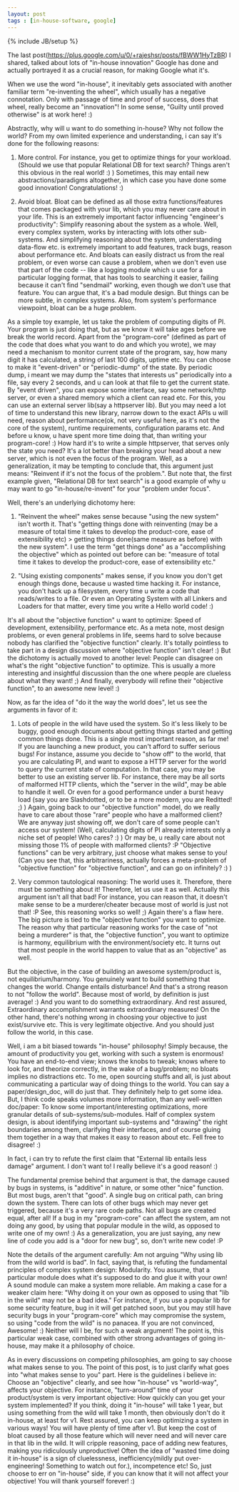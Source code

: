 ```yaml
---
layout: post
tags : [in-house-software, google]
---
```

{% include JB/setup %}

The last post(https://plus.google.com/u/0/+rajeshsr/posts/fBWW1HyTzBR) I shared, talked about lots of "in-house innovation" Google has done and actually portrayed it as a crucial reason, for making Google what it's. 

When we use the word "in-house", it inevitably gets associated with another familiar term "re-inventing the wheel", which usually has a negative connotation. Only with passage of time and proof of success, does that wheel, really become an "innovation"! In some sense, "Guilty until proved otherwise" is at work here! :)

Abstractly, why will u want to do something in-house? Why not follow the world? From my own limited experience and understanding, i can say it's done for the following reasons:

1. More control. For instance, you get to optimize things for your workload. (Should we use that popular Relational DB for text search? Things aren't this obvious in the real world! :) ) Sometimes, this may entail new abstractions/paradigms altogether, in which case you have done some good innovation! Congratulations! :)

2. Avoid bloat. Bloat can be defined as all those extra functions/features that comes packaged with your lib, which you may never care about in your life. This is an extremely important factor influencing "engineer's productivity": Simplify reasoning about the system as a whole. Well, every complex system, works by interacting with lots other sub-systems. And simplifying reasoning about the system, understanding data-flow etc. is extremely important to add features, track bugs, reason about performance etc. And bloats can easily distract us from the real problem, or even worse can cause a problem, when we don't even use that part of the code -- like a logging module which u use for a particular logging format, that has tools to searching it easier, failing because it can't find "sendmail" working, even though we don't use that feature. You can argue that, it's a bad module design. But things can be more subtle, in complex systems. Also, from system's performance viewpoint, bloat can be a huge problem.

As a simple toy example, let us take the problem of computing digits of PI. Your program is just doing that, but as we know it will take ages before we break the world record. Apart from the "program-core" (defined as part of the code that does what you want to do and which you wrote), we may need a mechanism to monitor current state of the program, say, how many digit it has calculated, a string of last 100 digits, uptime etc. You can choose to make it "event-driven" or "periodic-dump" of the state. By periodic dump, i meant we may dump the "states that interests us" periodically into a file, say every 2 seconds, and u can look at that file to get the current state. By "event driven", you can expose some interface, say some network/http server, or even a shared memory which a client can read etc. For this, you can use an external server lib(say a httpserver lib). But you may need a lot of time to understand this new library, narrow down to the exact APIs u will need, reason about performance(ok, not very useful here, as it's not the core of the system), runtime requirements, configuration params etc. And before u know, u have spent more time doing that, than writing your program-core! :)
How hard it's to write a simple httpserver, that serves only the state you need? It's a lot better than breaking your head about a new server, which is not even the focus of the program.
Well, as a generalization, it may be tempting to conclude that, this argument just means: "Reinvent if it's not the focus of the problem.". But note that, the first example given, "Relational DB for text search" is a good example of why u may want to go "in-house/re-invent" for your "problem under focus".

Well, there's an underlying dichotomy here:
1. "Reinvent the wheel" makes sense because "using the new system" isn't worth it. That's "getting things done with reinventing (may be a measure of total time it takes to develop the product-core, ease of extensibility etc) > getting things done(same measure as before) with the new system".  I use the term "get things done" as a "accomplishing the objective" which as pointed out before can be: "measure of total time it takes to develop the product-core, ease of extensibility etc."

2. "Using existing components" makes sense, if you know you don't get enough things done, because u wasted time hacking it. For instance, you don't hack up a filesystem, every time u write a code that reads/writes to a file. Or even an Operating System with all Linkers and Loaders for that matter, every time you write a Hello world code! :)

It's all about the "objective function" u want to optimize: Speed of development, extensibility, performance etc. As a meta note, most design problems, or even general problems in life, seems hard to solve because nobody has clarified the "objective function" clearly. It's totally pointless to take part in a design discussion where "objective function" isn't clear! :)
But the dichotomy is actually moved to another level: People can disagree on what's the right "objective function" to optimize. This is usually a more interesting and insightful discussion than the one where people are clueless about what they want! ;) And finally, everybody will refine their "objective function", to an awesome new level! :)

Now, as far the idea of "do it the way the world does", let us see the arguments in favor of it:
1. Lots of people in the wild have used the system. So it's less likely to be buggy, good enough documents about getting things started and getting common things done.
This is a single most important reason, as far me! If you are launching a new product, you can't afford to suffer serious bugs! For instance, assume you decide to "show off" to the world, that you are calculating PI, and want to expose a HTTP server for the world to query the current state of computation. In that case, you may be better to use an existing server lib. For instance, there may be all sorts of malformed HTTP clients, which the "server in the wild", may be able to handle it well. Or even for a good performance under a burst heavy load (say you are Slashdotted, or to be a more modern, you are Reditted! ;) )
Again, going back to our "objective function" model, do we really have to care about those "rare" people who have a malformed client? We are anyway just showing off, we don't care of some people can't access our system! (Well, calculating digits of PI already interests only a niche set of people! Who cares? :) ) Or may be, u really care about not missing those 1% of people with malformed clients? :P "Objective functions" can be very arbitrary, just choose what makes sense to you! (Can you see that, this arbitrariness, actually forces a meta-problem of "objective function" for "objective function", and can go on infinitely? :) )

2. Very common tautological reasoning: The world uses it. Therefore, there must be something about it! Therefore, let us use it as well. Actually this argument isn't all that bad! For instance, you can reason that, it doesn't make sense to be a murderer/cheater because most of world is just not that! :P See, this reasoning works so well! ;) 
Again there's a flaw here. The big picture is tied to the "objective function" you want to optimize. The reason why that particular reasoning works for the case of "not being a murderer" is that, the "objective function", you want to optimize is harmony, equilibrium with the environment/society etc. It turns out that most people in the world happen to value that as an "objective" as well.

But the objective, in the case of building an awesome system/product is, not equilibrium/harmony. You genuinely want to build something that changes the world. Change entails disturbance! And that's a strong reason to not "follow the world". Because most of world, by definition is just average! :) And you want to do something extraordinary. And rest assured, Extraordinary accomplishment warrants extraordinary measures!
On the other hand, there's nothing wrong in choosing your objective to just exist/survive etc. This is very legitimate objective. And you should just follow the world, in this case.

Well, i am a bit biased towards "in-house" philosophy! Simply because, the amount of productivity you get, working with such a system is enormous! You have an end-to-end view; knows the knobs to tweak; knows where to look for, and theorize correctly, in the wake of a bug/problem; no bloats implies no distractions etc.
To me, open sourcing stuffs and all, is just about communicating a particular way of doing things to the world. You can say a paper/design_doc, will do just that. They definitely help to get some idea. But, I think code speaks volumes more information, than any well-written doc/paper: To know some important/interesting optimizations, more granular details of sub-systems/sub-modules. Half of complex system design, is about identifying important sub-systems and "drawing" the right boundaries among them, clarifying their interfaces, and of course gluing them together in a way that makes it easy to reason about etc. Fell free to disagree! :)

In fact, i can try to refute the first claim that "External lib entails less damage" argument. I don't want to! I really believe it's a good reason! :)

The fundamental premise behind that argument is that, the damage caused by bugs in systems, is "additive" in nature, or some other "nice" function. But most bugs, aren't that "good". A single bug on critical path, can bring down the system. There can lots of other bugs which may never get triggered, because it's a very rare code paths. Not all bugs are created equal, after all! 
If a bug in my "program-core" can affect the system, am not doing any good, by using that popular module in the wild, as opposed to write one of my own! :) As a generalization, you are just saying, any new line of code you add is a "door for new bug", so, don't write new code! :P

Note the details of the argument carefully: Am not arguing "Why using lib from the wild world is bad". In fact, saying that, is refuting the fundamental principles of complex system design: Modularity. You assume, that a particular module does what it's supposed to do and glue it with your own! A sound module can make a system more reliable.
Am making a case for a weaker claim here: "Why doing it on your own as opposed to using that "lib in the wild" may not be a bad idea." For instance, if you use a popular lib for some security feature, bug in it will get patched soon, but you may still have security bugs in your "program-core" which may compromise the system, so using "code from the wild" is no panacea.
If you are not convinced, Awesome! :) Neither will I be, for such a weak argument! The point is, this particular weak case, combined with other strong advantages of going in-house, may make it a philosophy of choice.

As in every discussions on competing philosophies, am going to say choose what makes sense to you. The point of this post, is to just clarify what goes into "what makes sense to you" part. Here is the guidelines i believe in:
Choose an "objective" clearly, and see how "in-house" vs "world-way", affects your objective. For instance, "turn-around" time of your product/system is very important objective: How quickly can you get your system implemented? If you think, doing it "in-house" will take 1 year, but using something from the wild will take 1 month, then obviously don't do it in-house, at least for v1. Rest assured, you can keep optimizing a system in various ways! You will have plenty of time after v1. But keep the cost of bloat caused by all those feature which will never need and will never care in that lib in the wild. It will cripple reasoning, pace of adding new features, making you ridiculously unproductive! Often the idea of "wasted time doing it in-house" is a sign of cluelessness, inefficiency(mildly put over-engineering! Something to watch out for.), incompetence etc!
So, just choose to err on "in-house" side, if you can know that it will not affect your objective! You will thank yourself forever! :)
